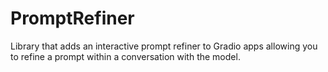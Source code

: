 # PromptRefiner
Library that adds an interactive prompt refiner to Gradio apps allowing you to refine a prompt within a conversation with the model.

